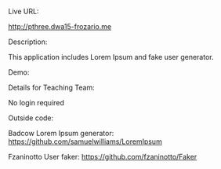 Live URL:

http://pthree.dwa15-frozario.me

Description:

This application includes Lorem Ipsum and fake user generator.

Demo:



Details for Teaching Team:

No login required

Outside code:

Badcow Lorem Ipsum generator: https://github.com/samuelwilliams/LoremIpsum 

Fzaninotto User faker: https://github.com/fzaninotto/Faker

